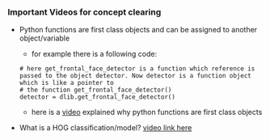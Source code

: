 ###  Important Videos for concept clearing
- Python functions are first class objects and can be assigned to another object/variable
    - for example there is a following code: 
    ```
    # here get_frontal_face_detector is a function which reference is passed to the object detector. Now detector is a function object which is like a pointer to
    # the function get_frontal_face_detector()
    detector = dlib.get_frontal_face_detector()
    ```
    - here is a [video](https://www.youtube.com/watch?v=p8RU0JH2xb8) explained why python functions are first class objects

- What is a HOG classification/model? [video link here](https://www.youtube.com/watch?v=thcB1NcorV8)
